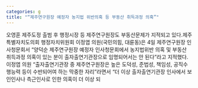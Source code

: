 ```yaml
---
categories: g
title: "“제주연구원장 예정자 농지법 위반의혹 등 부동산 취득과정 의혹”"
---
```

오영훈 제주도정 출범 후 행정시장 등 제주연구원장도 부동산문제가 지적되고 있다.제주특별자치도의회 행정자치위원회 이정엽 의원(국민의힘, 대륜동)은 4일 제주연구원장 인사청문회서 “양덕순 제주연구원장 예정자 인사청문회에서 농지법위반 의혹 및 부동산 취득과정 의혹이 있는 분이 출자출연기관장으로 임명되어서는 안 된다”라고 지적했다.이정엽 의원 “출자출연기관장 중 제주연구원장은 높은 도덕성, 준법성, 책임성, 공직수행능력 등이 수반되어여 하는 막중한 자리”라면서 “더 이상 출자출연기관장 인사에서 보인인사나 측근인사로 인한 의혹이 더 이상 되